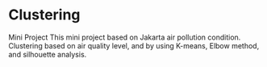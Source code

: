 # Clustering
Mini Project
This mini project based on Jakarta air pollution condition. 
Clustering based on air quality level, and by using K-means, Elbow method, and silhouette analysis.
